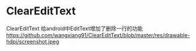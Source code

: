 # ClearEditText
ClearEditText 给android中EditText增加了删除一行的功能
https://github.com/wangxiang91/ClearEditText/blob/master/res/drawable-hdpi/screenshot.jpeg
